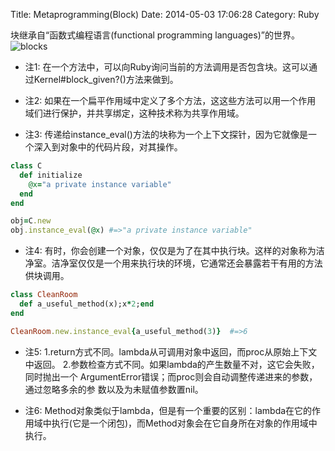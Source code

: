 Title: Metaprogramming(Block)
Date: 2014-05-03 17:06:28 
Category: Ruby

块继承自“函数式编程语言(functional programming languages)”的世界。
<br>
![blocks](/images/blocks.png)
<br>
* 注1: 在一个方法中，可以向Ruby询问当前的方法调用是否包含块。这可以通
  过Kernel#block_given?()方法来做到。

* 注2: 如果在一个扁平作用域中定义了多个方法，这这些方法可以用一个作用
  域们进行保护，并共享绑定，这种技术称为共享作用域。
  
* 注3: 传递给instance_eval()方法的块称为一个上下文探针，因为它就像是一
  个深入到对象中的代码片段，对其操作。
  
``` ruby
class C
  def initialize
    @x="a private instance variable"
  end
end

obj=C.new
obj.instance_eval(@x) #=>"a private instance variable"
```

 * 注4: 有时，你会创建一个对象，仅仅是为了在其中执行块。这样的对象称为洁净室。洁净室仅仅是一个用来执行块的环境，它通常还会暴露若干有用的方法供块调用。
 
``` ruby
class CleanRoom
  def a_useful_method(x);x*2;end
end

CleanRoom.new.instance_eval{a_useful_method(3)}  #=>6
```

* 注5: 1.return方式不同。lambda从可调用对象中返回，而proc从原始上下文中返回。
2.参数检查方式不同。如果lambda的产生数量不对，这它会失败，同时抛出一个
ArgumentError错误；而proc则会自动调整传递进来的参数，通过忽略多余的参
数以及为未赋值参数置nil。

* 注6: Method对象类似于lambda，但是有一个重要的区别：lambda在它的作用域中执行(它是一个闭包)，而Method对象会在它自身所在对象的作用域中执行。

